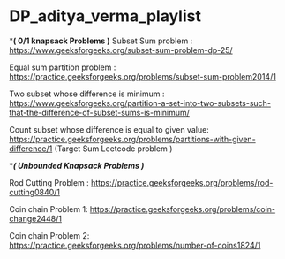 # DP_aditya_verma_playlist


*****************( 0/1 knapsack Problems )****************
Subset Sum problem : https://www.geeksforgeeks.org/subset-sum-problem-dp-25/

Equal sum partition problem : https://practice.geeksforgeeks.org/problems/subset-sum-problem2014/1

Two subset whose difference is minimum : https://www.geeksforgeeks.org/partition-a-set-into-two-subsets-such-that-the-difference-of-subset-sums-is-minimum/

Count subset whose difference is equal to given value: https://practice.geeksforgeeks.org/problems/partitions-with-given-difference/1 (Target Sum Leetcode problem )


************( Unbounded Knapsack Problems )***********

Rod Cutting Problem : https://practice.geeksforgeeks.org/problems/rod-cutting0840/1

Coin chain Problem 1: https://practice.geeksforgeeks.org/problems/coin-change2448/1

Coin chain Problem 2: https://practice.geeksforgeeks.org/problems/number-of-coins1824/1
